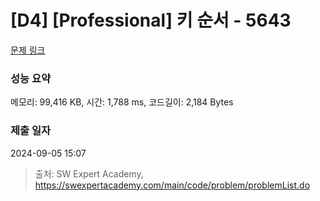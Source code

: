 # [D4] [Professional] 키 순서 - 5643 

[문제 링크](https://swexpertacademy.com/main/code/problem/problemDetail.do?contestProbId=AWXQsLWKd5cDFAUo) 

### 성능 요약

메모리: 99,416 KB, 시간: 1,788 ms, 코드길이: 2,184 Bytes

### 제출 일자

2024-09-05 15:07



> 출처: SW Expert Academy, https://swexpertacademy.com/main/code/problem/problemList.do